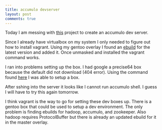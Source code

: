 ```yaml
---
title: accumulo devserver
layout: post
comments: true
---
```

Today I am messing with [this](https://github.com/joshelser/accumulo-devserver) project to create an accumulo dev server.

Since I already have virtualbox on my system I only needed to figure out how to install vagrant. Using my gentoo overlay I found an [ebuild](http://gpo.zugaina.org/app-emulation/vagrant-bin) for the latest version and added it. Once unmasked and installed the vagrant command works.

I ran into problems setting up the box. I had google a precise64 box because the default did not download (404 error). Using the command found [here](http://docs.vagrantup.com/v2/providers/basic_usage.html) I was able to setup a box.

After sshing into the server it looks like I cannot run accumulo shell. I guess I will have to try this again tomorrow.

I think vagrant is the way to go for setting these dev boxes up. There is a gentoo box that could be used to setup a dev environment. The only problem is finding ebuilds for hadoop, accumulo, and zookeeper. Also hadoop requires ProtocolBuffer but there is already an updated ebuild for it in the master overlay.
